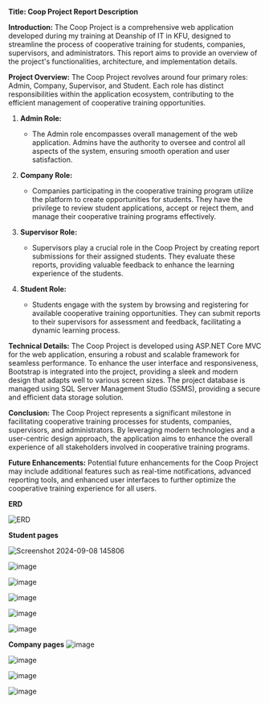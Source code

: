 **Title: Coop Project Report Description**

**Introduction:**
The Coop Project is a comprehensive web application developed during my training at Deanship of IT in KFU, designed to streamline the process of cooperative training for students, companies, supervisors, and administrators. This report aims to provide an overview of the project's functionalities, architecture, and implementation details.

**Project Overview:**
The Coop Project revolves around four primary roles: Admin, Company, Supervisor, and Student. Each role has distinct responsibilities within the application ecosystem, contributing to the efficient management of cooperative training opportunities.

1. **Admin Role:**
   - The Admin role encompasses overall management of the web application. Admins have the authority to oversee and control all aspects of the system, ensuring smooth operation and user satisfaction.

2. **Company Role:**
   - Companies participating in the cooperative training program utilize the platform to create opportunities for students. They have the privilege to review student applications, accept or reject them, and manage their cooperative training programs effectively.

3. **Supervisor Role:**
   - Supervisors play a crucial role in the Coop Project by creating report submissions for their assigned students. They evaluate these reports, providing valuable feedback to enhance the learning experience of the students.

4. **Student Role:**
   - Students engage with the system by browsing and registering for available cooperative training opportunities. They can submit reports to their supervisors for assessment and feedback, facilitating a dynamic learning process.

**Technical Details:**
The Coop Project is developed using ASP.NET Core MVC for the web application, ensuring a robust and scalable framework for seamless performance. 
To enhance the user interface and responsiveness, Bootstrap is integrated into the project, providing a sleek and modern design that adapts well to various screen sizes.
The project database is managed using SQL Server Management Studio (SSMS), providing a secure and efficient data storage solution.

**Conclusion:**
The Coop Project represents a significant milestone in facilitating cooperative training processes for students, companies, supervisors, and administrators. By leveraging modern technologies and a user-centric design approach, the application aims to enhance the overall experience of all stakeholders involved in cooperative training programs.

**Future Enhancements:**
Potential future enhancements for the Coop Project may include additional features such as real-time notifications, advanced reporting tools, and enhanced user interfaces to further optimize the cooperative training experience for all users.




**ERD**




![ERD](https://github.com/user-attachments/assets/fc4839c0-9ecc-4236-b44d-ceb6bf591951)






**Student pages**


![Screenshot 2024-09-08 145806](https://github.com/user-attachments/assets/809ce8bb-374d-43cc-a329-8abd138bb5ee)


![image](https://github.com/user-attachments/assets/b0e87d43-047a-493c-967a-4c7d017c25f2)

![image](https://github.com/user-attachments/assets/e6a6b398-cb81-47f1-8b90-5619ca874c27)

![image](https://github.com/user-attachments/assets/5de85045-7a35-4b25-8c20-a6f8a4d1b4cd)

![image](https://github.com/user-attachments/assets/b5d5255b-c4c7-4e1f-b023-2a17f6fdafdb)

![image](https://github.com/user-attachments/assets/2337ee9e-630d-4211-bc27-9d8a2727fe29)


**Company pages**
![image](https://github.com/user-attachments/assets/085388e6-f743-48b7-a7a7-2992aae4ae74)

![image](https://github.com/user-attachments/assets/12e8d31f-d598-4e00-b64f-b4647c3caa73)

![image](https://github.com/user-attachments/assets/dc056518-d4d3-4560-88f3-36896957f998)

![image](https://github.com/user-attachments/assets/27f51e3a-7789-4b6d-95c3-f4d073c01707)






